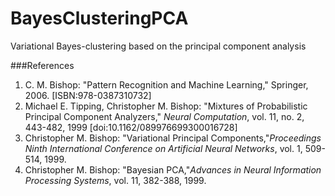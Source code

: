 # BayesClusteringPCA
Variational Bayes-clustering based on the principal component analysis

###References
1. C. M. Bishop: "Pattern Recognition and Machine Learning," Springer, 2006. [ISBN:978-0387310732]
2. Michael E. Tipping, Christopher M. Bishop: "Mixtures of Probabilistic Principal Component Analyzers,"
*Neural Computation*, vol. 11, no. 2, 443-482, 1999 [doi:10.1162/089976699300016728]
3. Christopher M. Bishop: "Variational Principal Components,"*Proceedings Ninth International Conference on Artificial Neural Networks*, vol. 1, 509-514, 1999.
4. Christopher M. Bishop: "Bayesian PCA,"*Advances in Neural Information Processing Systems*, vol. 11, 382-388, 1999.
